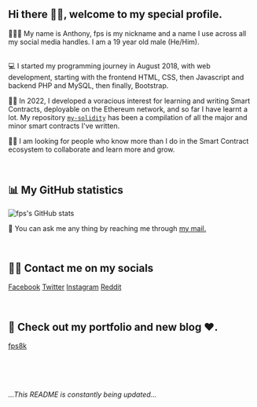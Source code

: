 ## Hi there 👋🏾, welcome to my special profile.

<!--
**fps8k/fps8k** is a ✨ _special_ ✨ repository because its `README.md` (this file) appears on your GitHub profile.

Here are some ideas to get you started:

- 🔭 I’m currently working on ...
- 🌱 I’m currently learning ...
- 👯 I’m looking to collaborate on ...
- 🤔 I’m looking for help with ...
- 💬 Ask me about ...
- 📫 How to reach me: ...
- 😄 Pronouns: ...
- ⚡ Fun fact: ...
-->

👨🏾‍🦱 My name is Anthony, fps is my nickname and a name I use across all my social media handles. I am a 19 year old male (He/Him). <br/><br/>

💻 I started my programming journey in August 2018, with web development, starting with the frontend HTML, CSS, then Javascript and backend PHP and MySQL, then finally, Bootstrap.

🧠📝 In 2022, I developed a voracious interest for learning and writing Smart Contracts, deployable on the Ethereum network, and so far I have learnt a lot. My repository <a target='_blank' href='https://github.com/fps8k/my-solidity'>`my-solidity`</a> has been a compilation of all the major and minor smart contracts I've written.

<!-- 💰 I hope to land a blockchain job by August this year.-->

👼🏾 I am looking for people who know more than I do in the Smart Contract ecosystem to collaborate and learn more and grow.

<br/>

## 📊 My GitHub statistics
![fps's GitHub stats](https://github-readme-stats.vercel.app/api?username=fps8k)


🦜 You can ask me any thing by reaching me through <a href="mailto: anthony.nnaemeka.umeh@gmail.com">my mail.</a>

<br/>

## 🤳🏾 Contact me on my socials

<a href="https://facebook.com/fps8k">Facebook</a>
<a href="https://twitter.com/fps8k">Twitter</a>
<a href="https://instagram.com/fps8k">Instagram</a>
<a href="https://reddit.com/u/fps16k">Reddit</a>

<br/>

## 📖 Check out my portfolio and new blog ❤.

<a href="https://fps8k.netlify.app">fps8k</a>


<br/><br/><br/><br/>
_...This README is constantly being updated..._
